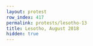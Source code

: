```yaml
---
layout: protest
row_index: 417
permalink: protests/lesotho-13
title: Lesotho, August 2018
hidden: true
---
```

